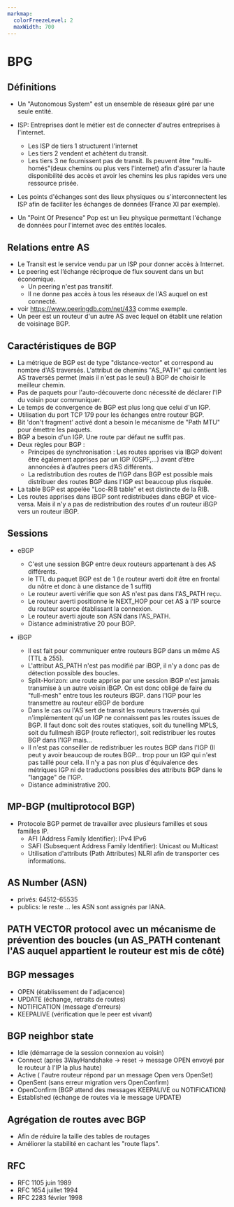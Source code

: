 ```yaml
---
markmap:
  colorFreezeLevel: 2
  maxWidth: 700
---
```


# BPG
## Définitions 

- Un "Autonomous System" est un ensemble de réseaux géré par une seule entité.
- ISP: Entreprises dont le métier est de connecter d'autres entreprises à l'internet.
  
    - Les ISP de tiers 1 structurent  l'internet
    - Les tiers 2 vendent et achètent du transit.
    - Les tiers 3 ne fournissent pas de transit. Ils peuvent être "multi-homés"(deux chemins ou plus vers l'internet) afin d'assurer la haute disponibilité des accès et avoir les chemins les plus rapides vers une ressource prisée.

- Les points d'échanges sont des lieux physiques ou s'interconnectent les ISP afin de faciliter les échanges de données (France XI par exemple).
- Un "Point Of Presence" Pop est un lieu physique permettant l'échange de données pour l'internet avec des entités locales.

## Relations entre AS

- Le Transit est le service vendu par un ISP pour donner accès à Internet.
- Le peering est l’échange réciproque de flux souvent dans un but économique.
  - Un peering n'est pas transitif.
  - Il ne donne pas accès à tous les réseaux de l'AS auquel on est connecté.
- voir <https://www.peeringdb.com/net/433> comme exemple.
- Un peer est un routeur d'un autre AS avec lequel on établit une relation de voisinage BGP.


## Caractéristiques de BGP

- La métrique de BGP est de type "distance-vector" et correspond au nombre d'AS traversés. L'attribut de chemins "AS_PATH" qui contient les AS traversés permet (mais  il n'est pas le seul) à BGP de choisir le meilleur chemin.
- Pas de paquets pour l'auto-découverte donc nécessité de déclarer l'IP du voisin pour communiquer.
- Le temps de convergence de BGP est plus long que celui d'un IGP.
- Utilisation du port TCP 179 pour les échanges entre routeur BGP. 
- Bit 'don't fragment' activé dont a besoin le mécanisme de "Path MTU" pour émettre les paquets.
- BGP a besoin d'un IGP. Une route par défaut ne suffit pas.
- Deux règles pour BGP :
   - Principes de synchronisation : Les routes apprises via IBGP doivent être également
apprises par un IGP (OSPF,…) avant d’être annoncées à d’autres peers d’AS différents.
   - La redistribution des routes de l'IGP dans BGP est possible mais distribuer des routes BGP dans l'IGP est beaucoup plus risquée.  
- La table BGP est appelée "Loc-RIB table" et est distincte de la RIB.
- Les routes apprises dans iBGP sont redistribuées dans eBGP et vice-versa. Mais il n'y a pas de redistribution des routes d'un routeur iBGP vers un routeur iBGP.

## Sessions

- eBGP
  - C'est une session BGP entre deux routeurs appartenant à des AS différents.
  - le TTL du paquet BGP est de 1 (le routeur averti doit être en frontal du nôtre et donc à une distance de 1 suffit)
  - Le routeur averti vérifie que son AS n'est pas dans l'AS_PATH reçu. 
  - Le routeur averti positionne le NEXT_HOP pour cet AS à l'IP source du routeur source établissant la connexion.
  - Le routeur averti ajoute son ASN dans l'AS_PATH.
  - Distance administrative 20 pour BGP.
  
- iBGP 
  - Il est fait pour communiquer entre routeurs BGP dans un même AS (TTL à 255).
  - L'attribut AS_PATH n'est pas modifié par iBGP, il n'y a donc pas de détection possible des boucles.
  - Split-Horizon: une route apprise par une session iBGP n'est jamais transmise à un autre voisin iBGP. On est donc
    obligé de faire du "full-mesh" entre tous les routeurs iBGP.
    dans l'IGP pour les transmettre au routeur eBGP de bordure
  - Dans le cas ou l'AS sert de transit les routeurs traversés qui n'implémentent qu'un IGP ne connaissent 
    pas les routes issues de BGP. Il faut donc soit des routes statiques, soit du tunelling MPLS, soit du fullmesh iBGP (route reflector), soit redistribuer les routes BGP dans l'IGP mais...
  - Il n'est pas conseiller de redistribuer les routes BGP dans l'IGP (Il peut y avoir beaucoup de routes BGP...
    trop pour un IGP qui n'est pas taillé pour cela. Il n'y a pas non plus d'équivalence des métriques IGP ni 
    de traductions possibles des attributs BGP dans le "langage" de l'IGP.
  - Distance administrative 200.
  
## MP-BGP (multiprotocol BGP)

- Protocole BGP permet de travailler avec plusieurs familles et sous familles IP.
   - AFI (Address Family Identifier): IPv4 IPv6
   - SAFI (Subsequent Address Family Identifier): Unicast ou Multicast
   - Utilisation d'attributs (Path Attributes) NLRI afin de transporter ces informations.
  
## AS Number (ASN)

- privés: 64512-65535
- publics: le reste ... les ASN sont assignés par IANA. 

## PATH VECTOR protocol avec un mécanisme de prévention des boucles (un AS_PATH contenant l'AS auquel appartient le routeur est mis de côté)

## BGP messages

- OPEN (établissement de l'adjacence)
- UPDATE (échange, retraits de routes)
- NOTIFICATION (message d'erreurs)
- KEEPALIVE (vérification que le peer est vivant)

## BGP neighbor state

- Idle (démarrage de la session connexion au voisin)
- Connect (après 3WayHandshake -> reset -> message OPEN envoyé par le routeur à l'IP la plus haute)
- Active ( l'autre routeur répond par un message Open vers OpenSet)
- OpenSent (sans erreur migration vers OpenConfirm)
- OpenConfirm (BGP attend des messages KEEPALIVE ou NOTIFICATION)
- Established (échange de routes via le message UPDATE)

## Agrégation de routes avec BGP

- Afin de réduire la taille des tables de routages
- Améliorer la stabilité en cachant les "route flaps". 


## RFC

- RFC 1105 juin 1989
- RFC 1654 juillet 1994
- RFC 2283 février 1998

